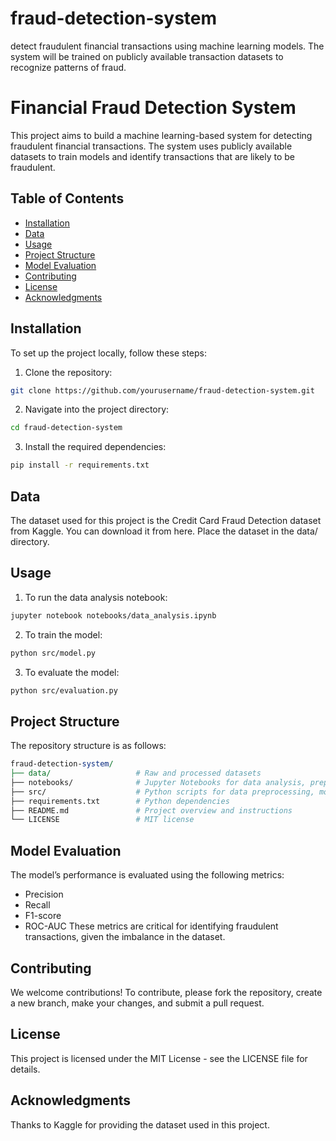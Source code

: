 # fraud-detection-system
detect fraudulent financial transactions using machine learning models. The system will be trained on publicly available transaction datasets to recognize patterns of fraud.

# Financial Fraud Detection System

This project aims to build a machine learning-based system for detecting fraudulent financial transactions. The system uses publicly available datasets to train models and identify transactions that are likely to be fraudulent.

## Table of Contents
- [Installation](#installation)
- [Data](#data)
- [Usage](#usage)
- [Project Structure](#project-structure)
- [Model Evaluation](#model-evaluation)
- [Contributing](#contributing)
- [License](#license)
- [Acknowledgments](#acknowledgments)

## Installation

To set up the project locally, follow these steps:

1. Clone the repository:
```bash
git clone https://github.com/yourusername/fraud-detection-system.git
```

2. Navigate into the project directory:

```bash
cd fraud-detection-system
```
3. Install the required dependencies:

```bash
pip install -r requirements.txt
```
## Data
The dataset used for this project is the Credit Card Fraud Detection dataset from Kaggle. You can download it from here. Place the dataset in the data/ directory.

## Usage
1. To run the data analysis notebook:

```bash
jupyter notebook notebooks/data_analysis.ipynb
```
2. To train the model:

```bash
python src/model.py
```
3. To evaluate the model:

```bash
python src/evaluation.py
```
## Project Structure
The repository structure is as follows:

```perl
fraud-detection-system/
├── data/                   # Raw and processed datasets
├── notebooks/              # Jupyter Notebooks for data analysis, preprocessing, and modeling
├── src/                    # Python scripts for data preprocessing, modeling, etc.
├── requirements.txt        # Python dependencies
├── README.md               # Project overview and instructions
└── LICENSE                 # MIT license 
```

## Model Evaluation
The model’s performance is evaluated using the following metrics:

* Precision
* Recall
* F1-score
* ROC-AUC
These metrics are critical for identifying fraudulent transactions, given the imbalance in the dataset.

## Contributing
We welcome contributions! To contribute, please fork the repository, create a new branch, make your changes, and submit a pull request.

## License
This project is licensed under the MIT License - see the LICENSE file for details.

## Acknowledgments
Thanks to Kaggle for providing the dataset used in this project.
